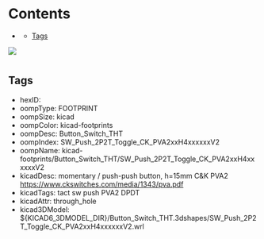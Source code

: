 



Contents
========

* [](#)
	* [Tags](#tags)
  
![][im]
# 

## Tags

- hexID: 
- oompType: FOOTPRINT
- oompSize: kicad
- oompColor: kicad-footprints
- oompDesc: Button_Switch_THT
- oompIndex: SW_Push_2P2T_Toggle_CK_PVA2xxH4xxxxxxV2
- oompName: kicad-footprints/Button_Switch_THT/SW_Push_2P2T_Toggle_CK_PVA2xxH4xxxxxxV2
- kicadDesc: momentary / push-push button, h=15mm C&K PVA2 https://www.ckswitches.com/media/1343/pva.pdf
- kicadTags: tact sw push PVA2 DPDT
- kicadAttr: through_hole
- kicad3DModel: ${KICAD6_3DMODEL_DIR}/Button_Switch_THT.3dshapes/SW_Push_2P2T_Toggle_CK_PVA2xxH4xxxxxxV2.wrl



[im]: image.png
